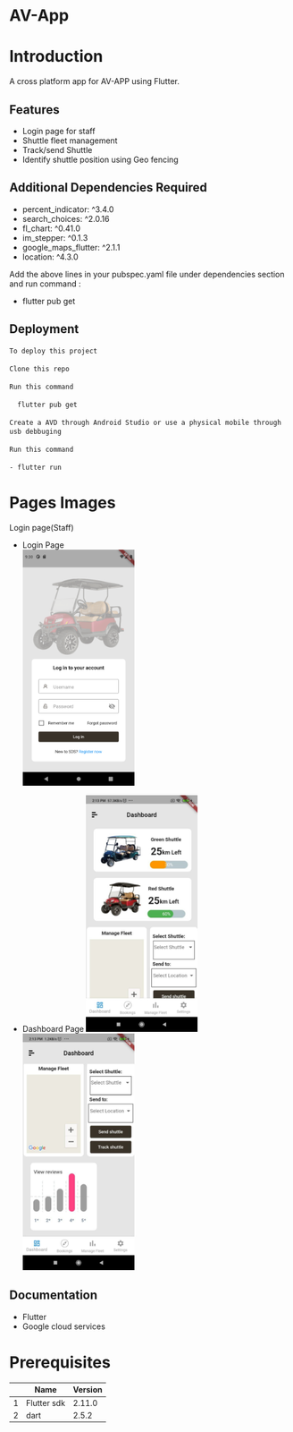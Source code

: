 # AV-App

# Introduction
A cross platform app for AV-APP using Flutter.

## Features
- Login page for staff
- Shuttle fleet management
- Track/send Shuttle
- Identify shuttle position using Geo fencing


## Additional Dependencies Required
- percent_indicator: ^3.4.0
- search_choices: ^2.0.16
- fl_chart: ^0.41.0
- im_stepper: ^0.1.3 
- google_maps_flutter: ^2.1.1
- location: ^4.3.0

Add the above lines in your pubspec.yaml file under dependencies section and run command :
- flutter pub get

## Deployment

```
To deploy this project

Clone this repo

Run this command

  flutter pub get

Create a AVD through Android Studio or use a physical mobile through usb debbuging

Run this command

- flutter run
```


# Pages Images

Login page(Staff)

- Login Page  
  <img src="https://github.com/TechnocultureResearch/AV-App/blob/dd097f6f0f1e9a5cf302a572ae29e2ed9f06f72c/assets/Screenshots/Login_page.png" width=200 />

- Dashboard Page
  <img src="https://github.com/TechnocultureResearch/AV-App/blob/5888feab174a4680c2103150dee01bc0dc2ae82d/assets/Screenshots/dashboard1.jpg" width=200 />
  <img src="https://github.com/TechnocultureResearch/AV-App/blob/5888feab174a4680c2103150dee01bc0dc2ae82d/assets/Screenshots/dashboard%202.jpg" width=200 />



## Documentation

- Flutter
- Google cloud services


# Prerequisites

|  | Name | Version |
| --- | --- | --- |
| 1 | Flutter sdk | 2.11.0  |
| 2 | dart | 2.5.2  |